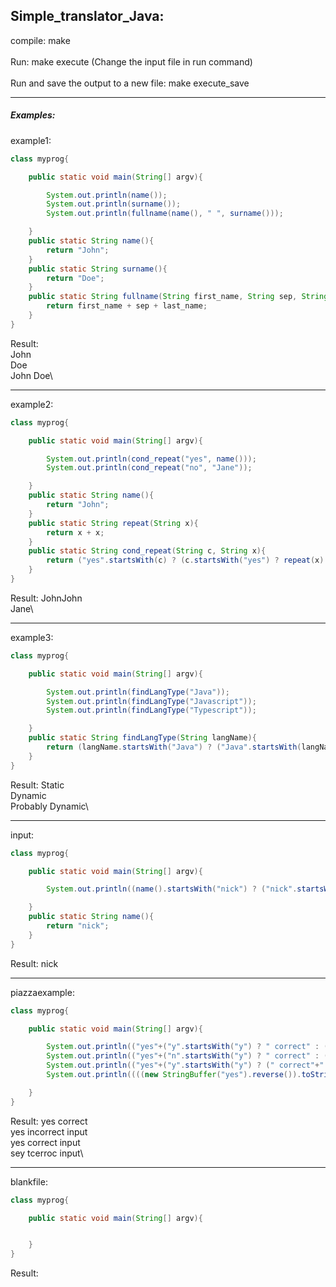 ## Simple_translator_Java:

compile: make\
\
Run: make execute (Change the input file in run command)\
\
Run and save the output to a new file: make execute_save

----------------------------------------------------------------------------------------------------------------------------------

##### Examples:

example1:
```java
class myprog{

	public static void main(String[] argv){

		System.out.println(name());
		System.out.println(surname());
		System.out.println(fullname(name(), " ", surname()));

	}
	public static String name(){
		return "John";
	}
	public static String surname(){
		return "Doe";
	}
	public static String fullname(String first_name, String sep, String last_name){
		return first_name + sep + last_name;
	}
}
```
Result: 
\
John\
Doe\
John Doe\

----------------------------------------------------------------------------------------------------------------------------------
example2: 
```java
class myprog{

	public static void main(String[] argv){

		System.out.println(cond_repeat("yes", name()));
		System.out.println(cond_repeat("no", "Jane"));

	}
	public static String name(){
		return "John";
	}
	public static String repeat(String x){
		return x + x;
	}
	public static String cond_repeat(String c, String x){
		return ("yes".startsWith(c) ? (c.startsWith("yes") ? repeat(x) : x) : x);
	}
}
```
Result: 
JohnJohn\
Jane\

----------------------------------------------------------------------------------------------------------------------------------
example3:
```java
class myprog{

	public static void main(String[] argv){

		System.out.println(findLangType("Java"));
		System.out.println(findLangType("Javascript"));
		System.out.println(findLangType("Typescript"));

	}
	public static String findLangType(String langName){
		return (langName.startsWith("Java") ? ("Java".startsWith(langName) ? "Static" : (((new StringBuffer(langName).reverse()).toString()).startsWith(((new StringBuffer("script").reverse()).toString())) ? "Dynamic" : "Unknown")) : (((new StringBuffer(langName).reverse()).toString()).startsWith(((new StringBuffer("script").reverse()).toString())) ? "Probably Dynamic" : "Unknown"));
	}
}
```
Result:
Static\
Dynamic\
Probably Dynamic\

----------------------------------------------------------------------------------------------------------------------------------
input:
```java
class myprog{

	public static void main(String[] argv){

		System.out.println((name().startsWith("nick") ? ("nick".startsWith(name()) ? "nick" : "unknown") : "unknown"));

	}
	public static String name(){
		return "nick";
	}
}
```
Result:
nick

----------------------------------------------------------------------------------------------------------------------------------
piazzaexample: 
```java
class myprog{

	public static void main(String[] argv){

		System.out.println(("yes"+("y".startsWith("y") ? " correct" : (" incorrect"+" input"))));
		System.out.println(("yes"+("n".startsWith("y") ? " correct" : (" incorrect"+" input"))));
		System.out.println(("yes"+("y".startsWith("y") ? (" correct"+" input") : " incorrect")));
		System.out.println((((new StringBuffer("yes").reverse()).toString())+("y".startsWith("y") ? (((new StringBuffer("correct ").reverse()).toString())+" input") : " incorrect")));

	}
}
```
Result: 
yes correct\
yes incorrect input\
yes correct input\
sey tcerroc input\

----------------------------------------------------------------------------------------------------------------------------------
blankfile:
```java
class myprog{

	public static void main(String[] argv){


	}
}
```
Result: 



